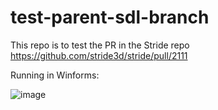 # test-parent-sdl-branch

This repo is to test the PR in the Stride repo https://github.com/stride3d/stride/pull/2111

Running in Winforms:

![image](https://github.com/Doprez/test-parent-sdl-branch/assets/73259914/da6ac061-2603-4e92-b475-83fc7b6be9d5)
